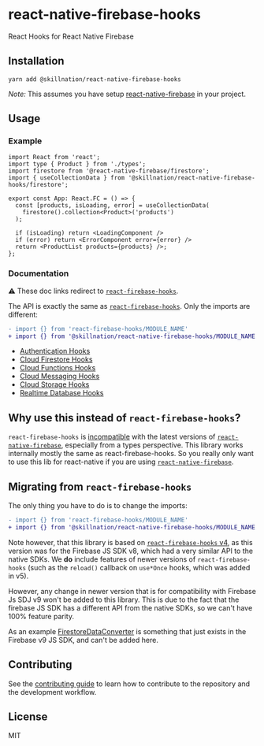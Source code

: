 # react-native-firebase-hooks

React Hooks for React Native Firebase

## Installation

```
yarn add @skillnation/react-native-firebase-hooks
```

_Note:_ This assumes you have setup [react-native-firebase](https://rnfirebase.io/) in your project.

## Usage


### Example

```tsx
import React from 'react';
import type { Product } from './types';
import firestore from '@react-native-firebase/firestore';
import { useCollectionData } from '@skillnation/react-native-firebase-hooks/firestore';

export const App: React.FC = () => {
  const [products, isLoading, error] = useCollectionData(
    firestore().collection<Product>('products')
  );

  if (isLoading) return <LoadingComponent />
  if (error) return <ErrorComponent error={error} />
  return <ProductList products={products} />;
};

```

### Documentation

⚠️ These doc links redirect to [`react-firebase-hooks`](https://github.com/CSFrequency/react-firebase-hooks).

The API is exactly the same as [`react-firebase-hooks`](https://github.com/CSFrequency/react-firebase-hooks).
Only the imports are different:

```diff
- import {} from 'react-firebase-hooks/MODULE_NAME'
+ import {} from '@skillnation/react-native-firebase-hooks/MODULE_NAME'
```

- [Authentication Hooks](https://github.com/CSFrequency/react-firebase-hooks/tree/v4.0.2/auth)
- [Cloud Firestore Hooks](https://github.com/CSFrequency/react-firebase-hooks/tree/v4.0.2/firestore)
- [Cloud Functions Hooks](https://github.com/CSFrequency/react-firebase-hooks/tree/v4.0.2/functions)
- [Cloud Messaging Hooks](https://github.com/CSFrequency/react-firebase-hooks/tree/v4.0.2/messaging)
- [Cloud Storage Hooks](https://github.com/CSFrequency/react-firebase-hooks/tree/v4.0.2/storage)
- [Realtime Database Hooks](https://github.com/CSFrequency/react-firebase-hooks/tree/v4.0.2/database)

## Why use this instead of `react-firebase-hooks`?

`react-firebase-hooks` is [incompatible](https://github.com/CSFrequency/react-firebase-hooks/issues/181#issue-1046383491) with the latest versions of [`react-native-firebase`](https://rnfirebase.io/), especially from a types perspective.
This library works internally mostly the same as react-firebase-hooks.
So you really only want to use this lib for react-native if you are using [`react-native-firebase`](https://rnfirebase.io/).

## Migrating from `react-firebase-hooks`

The only thing you have to do is to change the imports:

```diff
- import {} from 'react-firebase-hooks/MODULE_NAME'
+ import {} from '@skillnation/react-native-firebase-hooks/MODULE_NAME'
```

Note however, that this library is based on [`react-firebase-hooks` v4](https://github.com/CSFrequency/react-firebase-hooks/tree/v4.0.2), as this version was for the Firebase JS SDK v8, which had a very similar API to the native SDKs.
We **do** include features of newer versions of `react-firebase-hooks` (such as the `reload()` callback on `use*Once` hooks, which was added in v5).

However, any change in newer version that is for compatibility with Firebase Js SDJ v9 won't be added to this library. This is due to the fact that the firebase JS SDK has a different API from the native SDKs, so we can't have 100% feature parity.

As an example [FirestoreDataConverter](https://firebase.google.com/docs/reference/js/firestore_.firestoredataconverter) is something that just exists in the Firebase v9 JS SDK, and can't be added here.

## Contributing

See the [contributing guide](CONTRIBUTING.md) to learn how to contribute to the repository and the development workflow.

## License

MIT

